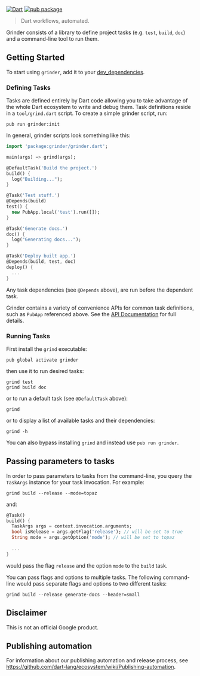 [![Dart](https://github.com/google/grinder.dart/actions/workflows/dart.yml/badge.svg)](https://github.com/google/grinder.dart/actions/workflows/dart.yml)
[![pub package](https://img.shields.io/pub/v/grinder.svg)](https://pub.dev/packages/grinder)

> Dart workflows, automated.

Grinder consists of a library to define project tasks (e.g. `test`, `build`,
`doc`) and a command-line tool to run them.

## Getting Started

To start using `grinder`, add it to your
[dev_dependencies](https://www.dartlang.org/tools/pub/dependencies.html#dev-dependencies).

### Defining Tasks

Tasks are defined entirely by Dart code allowing you to take advantage of
the whole Dart ecosystem to write and debug them.  Task definitions reside
in a `tool/grind.dart` script. To create a simple grinder script, run:

    pub run grinder:init

In general, grinder scripts look something like this:

```dart
import 'package:grinder/grinder.dart';

main(args) => grind(args);

@DefaultTask('Build the project.')
build() {
  log("Building...");
}

@Task('Test stuff.')
@Depends(build)
test() {
  new PubApp.local('test').run([]);
}

@Task('Generate docs.')
doc() {
  log("Generating docs...");
}

@Task('Deploy built app.')
@Depends(build, test, doc)
deploy() {
  ...
}
```

Any task dependencies (see `@Depends` above), are run before the dependent task.

Grinder contains a variety of convenience APIs for common task definitions, such
as `PubApp` referenced above.  See the
[API Documentation](https://pub.dev/documentation/grinder/latest/) for
full details.

### Running Tasks

First install the `grind` executable:

    pub global activate grinder

then use it to run desired tasks:

    grind test
    grind build doc

or to run a default task (see `@DefaultTask` above):

    grind

or to display a list of available tasks and their dependencies:

    grind -h

You can also bypass installing `grind` and instead use `pub run grinder`.

## Passing parameters to tasks

In order to pass parameters to tasks from the command-line, you query the
`TaskArgs` instance for your task invocation. For example:

`grind build --release --mode=topaz`

and:

```dart
@Task()
build() {
  TaskArgs args = context.invocation.arguments;
  bool isRelease = args.getFlag('release'); // will be set to true
  String mode = args.getOption('mode'); // will be set to topaz
  
  ...
}
```

would pass the flag `release` and the option `mode` to the `build` task.

You can pass flags and options to multiple tasks. The following command-line
would pass separate flags and options to two different tasks:

`grind build --release generate-docs --header=small`

## Disclaimer

This is not an official Google product.

## Publishing automation

For information about our publishing automation and release process, see
https://github.com/dart-lang/ecosystem/wiki/Publishing-automation.
